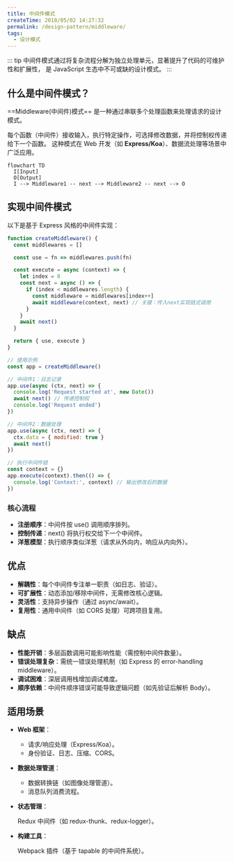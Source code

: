 ```yaml
---
title: 中间件模式
createTime: 2018/05/02 14:27:32
permalink: /design-pattern/middleware/
tags:
  - 设计模式
---
```


::: tip
中间件模式通过将复杂流程分解为独立处理单元，显著提升了代码的可维护性和扩展性，
是 JavaScript 生态中不可或缺的设计模式。
:::

## 什么是中间件模式？

==Middleware(中间件)模式== 是一种通过串联多个处理函数来处理请求的设计模式。

每个函数（中间件）接收输入，执行特定操作，可选择修改数据，并将控制权传递给下一个函数。
这种模式在 Web 开发（如 **Express/Koa**）、数据流处理等场景中广泛应用。

```mermaid
flowchart TD
  I[Input]
  O[Output]
  I --> Middleware1 -- next --> Middleware2 -- next --> O
```

## 实现中间件模式

以下是基于 Express 风格的中间件实现：

```js
function createMiddleware() {
  const middlewares = []

  const use = fn => middlewares.push(fn)

  const execute = async (context) => {
    let index = 0
    const next = async () => {
      if (index < middlewares.length) {
        const middleware = middlewares[index++]
        await middleware(context, next) // 关键：传入next实现链式调用
      }
    }
    await next()
  }

  return { use, execute }
}

// 使用示例
const app = createMiddleware()

// 中间件1：日志记录
app.use(async (ctx, next) => {
  console.log('Request started at', new Date())
  await next() // 传递控制权
  console.log('Request ended')
})

// 中间件2：数据处理
app.use(async (ctx, next) => {
  ctx.data = { modified: true }
  await next()
})

// 执行中间件链
const context = {}
app.execute(context).then(() => {
  console.log('Context:', context) // 输出修改后的数据
})
```

### 核心流程

- **注册顺序**：中间件按 use() 调用顺序排列。
- **控制传递**：next() 将执行权交给下一个中间件。
- **洋葱模型**：执行顺序类似洋葱（请求从外向内，响应从内向外）。

## 优点

- **解耦性**：每个中间件专注单一职责（如日志、验证）。
- **可扩展性**：动态添加/移除中间件，无需修改核心逻辑。
- **灵活性**：支持异步操作（通过 async/await）。
- **复用性**：通用中间件（如 CORS 处理）可跨项目复用。

## 缺点

- **性能开销**：多层函数调用可能影响性能（需控制中间件数量）。
- **错误处理复杂**：需统一错误处理机制（如 Express 的 error-handling middleware）。
- **调试困难**：深层调用栈增加调试难度。
- **顺序依赖**：中间件顺序错误可能导致逻辑问题（如先验证后解析 Body）。

## 适用场景

- **Web 框架**：

  - 请求/响应处理（Express/Koa）。
  - 身份验证、日志、压缩、CORS。

- **数据处理管道**：

  - 数据转换链（如图像处理管道）。
  - 消息队列消费流程。

- **状态管理**：

  Redux 中间件（如 redux-thunk、redux-logger）。

- **构建工具**：

  Webpack 插件（基于 tapable 的中间件系统）。
